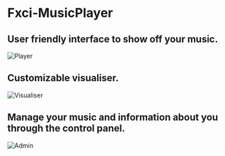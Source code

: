 # Fxci-MusicPlayer
## User friendly interface to show off your music.
![Player](https://raw.githubusercontent.com/LovBlueFox/Fxci-MusicPlayer/master/.github/Images/Player-15Sept19.png)

## Customizable visualiser.
![Visualiser](https://raw.githubusercontent.com/LovBlueFox/Fxci-MusicPlayer/master/.github/Images/Visualiser-15Sept19.png)

## Manage your music and information about you through the control panel.
![Admin](https://raw.githubusercontent.com/LovBlueFox/Fxci-MusicPlayer/master/.github/Images/Admin-15Sept19.png)
